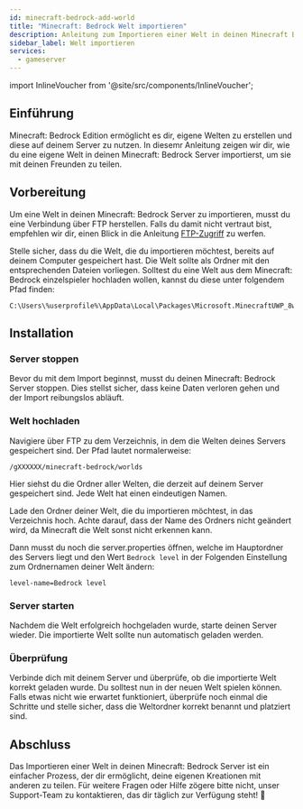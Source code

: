```yaml
---
id: minecraft-bedrock-add-world
title: "Minecraft: Bedrock Welt importieren"
description: Anleitung zum Importieren einer Welt in deinen Minecraft Bedrock Server von ZAP-Hosting - ZAP-Hosting.com Dokumentation
sidebar_label: Welt importieren
services:
  - gameserver
---
```


import InlineVoucher from '@site/src/components/InlineVoucher';

## Einführung
Minecraft: Bedrock Edition ermöglicht es dir, eigene Welten zu erstellen und diese auf deinem Server zu nutzen. In diesemr Anleitung zeigen wir dir, wie du eine eigene Welt in deinen Minecraft: Bedrock Server importierst, um sie mit deinen Freunden zu teilen.

<InlineVoucher />

## Vorbereitung

Um eine Welt in deinen Minecraft: Bedrock Server zu importieren, musst du eine Verbindung über FTP herstellen. Falls du damit nicht vertraut bist, empfehlen wir dir, einen Blick in die Anleitung [FTP-Zugriff](gameserver-ftpaccess.md) zu werfen.

Stelle sicher, dass du die Welt, die du importieren möchtest, bereits auf deinem Computer gespeichert hast. Die Welt sollte als Ordner mit den entsprechenden Dateien vorliegen.
Solltest du eine Welt aus dem Minecraft: Bedrock einzelspieler hochladen wollen, kannst du diese unter folgendem Pfad finden:

```
C:\Users\%userprofile%\AppData\Local\Packages\Microsoft.MinecraftUWP_8wekyb3d8bbwe\LocalState\games\com.mojang\minecraftWorlds
```

## Installation

### Server stoppen

Bevor du mit dem Import beginnst, musst du deinen Minecraft: Bedrock Server stoppen. Dies stellst sicher, dass keine Daten verloren gehen und der Import reibungslos abläuft.

### Welt hochladen

Navigiere über FTP zu dem Verzeichnis, in dem die Welten deines Servers gespeichert sind. Der Pfad lautet normalerweise:

```
/gXXXXXX/minecraft-bedrock/worlds
```

Hier siehst du die Ordner aller Welten, die derzeit auf deinem Server gespeichert sind. Jede Welt hat einen eindeutigen Namen.

Lade den Ordner deiner Welt, die du importieren möchtest, in das Verzeichnis hoch. Achte darauf, dass der Name des Ordners nicht geändert wird, da Minecraft die Welt sonst nicht erkennen kann.

Dann musst du noch die server.properties öffnen, welche im Hauptordner des Servers liegt und den Wert `Bedrock level` in der Folgenden Einstellung zum Ordnernamen deiner Welt ändern:

```
level-name=Bedrock level
```

### Server starten

Nachdem die Welt erfolgreich hochgeladen wurde, starte deinen Server wieder. Die importierte Welt sollte nun automatisch geladen werden.

### Überprüfung

Verbinde dich mit deinem Server und überprüfe, ob die importierte Welt korrekt geladen wurde. Du solltest nun in der neuen Welt spielen können. Falls etwas nicht wie erwartet funktioniert, überprüfe noch einmal die Schritte und stelle sicher, dass die Weltordner korrekt benannt und platziert sind.

## Abschluss

Das Importieren einer Welt in deinen Minecraft: Bedrock Server ist ein einfacher Prozess, der dir ermöglicht, deine eigenen Kreationen mit anderen zu teilen. Für weitere Fragen oder Hilfe zögere bitte nicht, unser Support-Team zu kontaktieren, das dir täglich zur Verfügung steht! 🙂